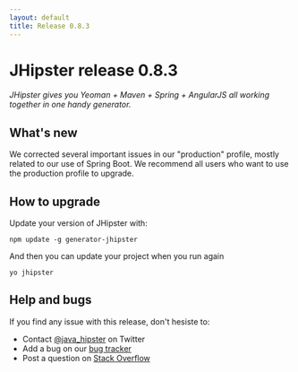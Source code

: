 ```yaml
---
layout: default
title: Release 0.8.3
---
```


JHipster release 0.8.3
==================

*JHipster gives you Yeoman + Maven + Spring + AngularJS all working together in one handy generator.*

What's new
----------

We corrected several important issues in our "production" profile, mostly related to our use of Spring Boot. We recommend all users who want to use the production profile to upgrade.

How to upgrade
------------

Update your version of JHipster with:

```
npm update -g generator-jhipster
```

And then you can update your project when you run again

```
yo jhipster
```

Help and bugs
--------------

If you find any issue with this release, don't hesiste to:

- Contact [@java_hipster](https://twitter.com/java_hipster) on Twitter
- Add a bug on our [bug tracker](https://github.com/jhipster/generator-jhipster/issues?state=open)
- Post a question on [Stack Overflow](http://stackoverflow.com/tags/jhipster/info)
